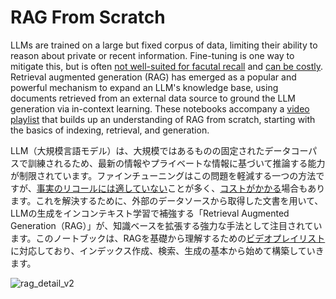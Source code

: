 # RAG From Scratch

LLMs are trained on a large but fixed corpus of data, limiting their ability to reason about private or recent information. Fine-tuning is one way to mitigate this, but is often [not well-suited for facutal recall](https://www.anyscale.com/blog/fine-tuning-is-for-form-not-facts) and [can be costly](https://www.glean.com/blog/how-to-build-an-ai-assistant-for-the-enterprise).
Retrieval augmented generation (RAG) has emerged as a popular and powerful mechanism to expand an LLM's knowledge base, using documents retrieved from an external data source to ground the LLM generation via in-context learning. 
These notebooks accompany a [video playlist](https://youtube.com/playlist?list=PLfaIDFEXuae2LXbO1_PKyVJiQ23ZztA0x&feature=shared) that builds up an understanding of RAG from scratch, starting with the basics of indexing, retrieval, and generation. 

LLM（大規模言語モデル）は、大規模ではあるものの固定されたデータコーパスで訓練されるため、最新の情報やプライベートな情報に基づいて推論する能力が制限されています。ファインチューニングはこの問題を軽減する一つの方法ですが、[事実のリコールには適していない](https://www.anyscale.com/blog/fine-tuning-is-for-form-not-facts)ことが多く、[コストがかかる](https://www.glean.com/blog/how-to-build-an-ai-assistant-for-the-enterprise)場合もあります。これを解決するために、外部のデータソースから取得した文書を用いて、LLMの生成をインコンテキスト学習で補強する「Retrieval Augmented Generation（RAG）」が、知識ベースを拡張する強力な手法として注目されています。このノートブックは、RAGを基礎から理解するための[ビデオプレイリスト](https://youtube.com/playlist?list=PLfaIDFEXuae2LXbO1_PKyVJiQ23ZztA0x&feature=shared)に対応しており、インデックス作成、検索、生成の基本から始めて構築していきます。

![rag_detail_v2](https://github.com/langchain-ai/rag-from-scratch/assets/122662504/54a2d76c-b07e-49e7-b4ce-fc45667360a1)